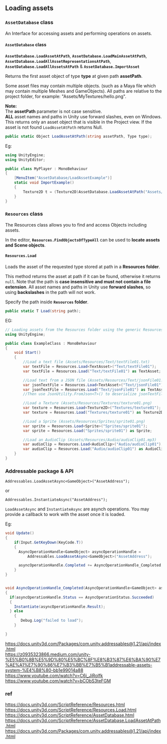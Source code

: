 ## Loading assets


### `AssetDatabase` class
An Interface for accessing assets and performing operations on assets.

#### `AssetDatabase` class

**`AssetDatabase.LoadAssetAtPath`**, **`AssetDatabase.LoadMainAssetAtPath`**, **`AssetDatabase.LoadAllAssetRepresentationsAtPath`**, **`AssetDatabase.LoadAllAssetsAtPath`** & **`AssetDatabase.ImportAsset`**


Returns the first asset object of type **type** at given path **assetPath**.

Some asset files may contain multiple objects. (such as a Maya file which may contain multiple Meshes and GameObjects). All paths are relative to the project folder, for example: "Assets/MyTextures/hello.png".  
  
**Note:**  
The **assetPath** parameter is not case sensitive.  
**ALL** asset names and paths in Unity use forward slashes, even on Windows.  
This returns only an asset object that is visible in the Project view. If the asset is not found `LoadAssetAtPath` returns Null.

```cs
public static Object LoadAssetAtPath(string assetPath, Type type);
```

Eg:
```cs
using UnityEngine;
using UnityEditor;

public class MyPlayer : MonoBehaviour
{
    [MenuItem("AssetDatabase/LoadAssetExample")]
    static void ImportExample()
    {
        Texture2D t = (Texture2D)AssetDatabase.LoadAssetAtPath("Assets/Textures/texture.jpg", typeof(Texture2D));
    }
}
```

### `Resources` class
The Resources class allows you to find and access Objects including assets.

In the editor, **`Resources.FindObjectsOfTypeAll`** can be used to **locate assets and Scene objects**.

#### `Resources.Load`
Loads the asset of the requested type stored at path in a **Resources folder**.

This method returns the asset at path if it can be found, otherwise it returns `null`.
Note that the path is **case insensitive and must not contain a file extension**. All asset names and paths in Unity use **forward slashes**, so using **backslashes** in the path will not work.

Specify the path inside **`Resources` folder**.

```cs
public static T Load(string path);
```

EG:

```cs
// Loading assets from the Resources folder using the generic Resources.Load<T>(path) method
using UnityEngine;

public class ExampleClass : MonoBehaviour
{
    void Start()
    {
        //Load a text file (Assets/Resources/Text/textFile01.txt)
        var textFile = Resources.Load<TextAsset>("Text/textFile01");
        var textFile = Resources.Load("Text/textFile01") as TextAsset;

        //Load text from a JSON file (Assets/Resources/Text/jsonFile01.json)
        var jsonTextFile = Resources.Load<TextAsset>("Text/jsonFile01");
        var jsonTextFile = Resources.Load("Text/jsonFile01") as TextAsset;
        //Then use JsonUtility.FromJson<T>() to deserialize jsonTextFile into an object

        //Load a Texture (Assets/Resources/Textures/texture01.png)
        var texture = Resources.Load<Texture2D>("Textures/texture01");
        var texture = Resources.Load("Textures/texture01") as Texture2D;

        //Load a Sprite (Assets/Resources/Sprites/sprite01.png)
        var sprite = Resources.Load<Sprite>("Sprites/sprite01");
        var sprite = Resources.Load("Sprites/sprite01") as Sprite;

        //Load an AudioClip (Assets/Resources/Audio/audioClip01.mp3)
        var audioClip = Resources.Load<AudioClip>("Audio/audioClip01");
        var audioClip = Resources.Load("Audio/audioClip01") as AudioClip;
    }
}
```

### Addressable package & API

`Addressables.LoadAssetAsync<GameObject>("AssetAddress");`

or

`Addressables.InstantiateAsync("AssetAddress");`

`LoadAssetAsync` and `InstantiateAsync` are asynch operations. You may provide a callback to work with the asset once it is loaded.

Eg:

```cs
void Update()
{
    if(Input.GetKeyDown(KeyCode.T))
    {
      AsyncOperationHandle<GameObject> asyncOperationHandle =
          Addressables.LoadAssetAsync<GameObject>("AssetAddress");

      asyncOperationHandle.Completed += AsyncOperationHandle_Completed;
    }
}


void AsyncOperationHandle_Completed(AsyncOperationHandle<GameObject> asyncOperationHandle)
{
  if(asyncOperationHandle.Status == AsyncOperationStatus.Succeeded)
  {
    Instantiate(asyncOperationHandle.Result);
  } else
    {
       Debug.Log("failed to load");
    }

}


```




https://docs.unity3d.com/Packages/com.unity.addressables@1.21/api/index.html \
https://z0935323866.medium.com/unity-%E5%B0%8B%E5%9D%80%E5%BC%8F%E8%B3%87%E6%BA%90%E7%AE%A1%E7%90%86%E7%B3%BB%E7%B5%B1addressable-assets-system-%E4%B8%80-bb1e99014a88 \
https://www.youtube.com/watch?v=C6i_JiRoIfk \
https://www.youtube.com/watch?v=bCObS3teFGM


### ref 
https://docs.unity3d.com/ScriptReference/Resources.html \
https://docs.unity3d.com/ScriptReference/Resources.Load.html \
https://docs.unity3d.com/ScriptReference/AssetDatabase.html \
https://docs.unity3d.com/ScriptReference/AssetDatabase.LoadAssetAtPath.html \
https://docs.unity3d.com/Packages/com.unity.addressables@1.21/api/index.html
